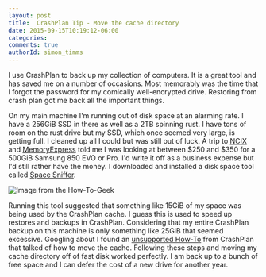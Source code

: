 ```yaml
---
layout: post
title:  CrashPlan Tip - Move the cache directory
date: 2015-09-15T10:19:12-06:00
categories:
comments: true
authorId: simon_timms
---
```


I use CrashPlan to back up my collection of computers. It is a great tool and has saved me on a number of occasions. Most memorably was the time that I forgot the password for my comically well-encrypted drive. Restoring from crash plan got me back all the important things. 

<!--more-->
  
On my main machine I'm running out of disk space at an alarming rate. I have a 256GiB SSD in there as well as a 2TB spinning rust. I have tons of room on the rust drive but my SSD, which once seemed very large, is getting full. I cleaned up all I could but was still out of luck. A trip to [NCIX](http://ncix.com) and [MemoryExpress](http://memoryexpress.com) told me I was looking at between $250 and $350 for a 500GiB Samsung 850 EVO or Pro. I'd write it off as a business expense but I'd still rather have the money. I downloaded and installed a disk space tool called [Space Sniffer](http://www.uderzo.it/main_products/space_sniffer/index.html). 

![Image from the How-To-Geek](http://i.imgur.com/SZXsBSC.png)

Running this tool suggested that something like 15GiB of my space was being used by the CrashPlan cache. I guess this is used to speed up restores and backups in CrashPlan. Considering that my entire CrashPlan backup on this machine is only something like 25GiB that seemed excessive. Googling about I found an [unsupported How-To](http://support.code42.com/CrashPlan/Latest/Troubleshooting/Reassigning_Cache_Folder_To_A_Different_Directory) from CrashPlan that talked of how to move the cache. Following these steps and moving my cache directory off of fast disk worked perfectly. I am back up to a bunch of free space and I can defer the cost of a new drive for another year. 
